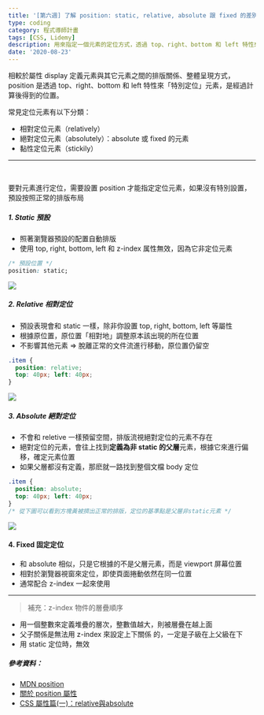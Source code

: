 ```yaml
---
title: '[第六週] 了解 position: static, relative, absolute 跟 fixed 的差別'
type: coding
category: 程式導師計畫
tags: [CSS, Lidemy]
description: 用來指定一個元素的定位方式，透過 top、right、bottom 和 left 特性來「特別定位」元素，是經過計算後得到的位置
date: '2020-08-23'
---
```


相較於屬性 display 定義元素與其它元素之間的排版關係、整體呈現方式，position 是透過 top、right、bottom 和 left 特性來「特別定位」元素，是經過計算後得到的位置。

常見定位元素有以下分類：
* 相對定位元素（relatively）
* 絕對定位元素（absolutely）：absolute 或 fixed 的元素
* 黏性定位元素（stickily）

---
<BR>

要對元素進行定位，需要設置 position 才能指定定位元素，如果沒有特別設置，預設按照正常的排版布局
##### 1. Static 預設
* 照著瀏覽器預設的配置自動排版
* 使用 top, right, bottom, left 和 z-index 属性無效，因為它非定位元素
```css
/* 預設位置 */
position: static;
```
![](https://i.imgur.com/MAc1m4y.png)

##### 2. Relative 相對定位
* 預設表現會和 static 一樣，除非你設置 top, right, bottom, left 等屬性
* 根據原位置，原位置「相對地」調整原本該出現的所在位置
* 不影響其他元素 => 脫離正常的文件流進行移動，原位置仍留空
```css
.item {
  position: relative;
  top: 40px; left: 40px;
}
```
![](https://i.imgur.com/d9r8MFA.png)


##### 3. Absolute 絕對定位
* 不會和 reletive 一樣預留空間，排版流視絕對定位的元素不存在
* 絕對定位的元素，會往上找到**定義為非 static 的父層**元素，根據它來進行偏移，確定元素位置
* 如果父層都沒有定義，那麽就一路找到整個文檔 body 定位
```css
.item {
  position: absolute;
  top: 40px; left: 40px;
}
/* 從下圖可以看到方塊黃被擠出正常的排版，定位的基準點是父層非static元素 */
```
![](https://i.imgur.com/MyfFnGp.png)

#### 4. Fixed 固定定位
* 和 absolute 相似，只是它根據的不是父層元素，而是 viewport 屏幕位置
* 相對於瀏覽器視窗來定位，即使頁面捲動依然在同一位置
* 通常配合 z-index 一起來使用


---

> 補充：z-index 物件的層疊順序
* 用一個整數來定義堆疊的層次，整數值越大，則被層疊在越上面
* 父子關係是無法用 z-index 來設定上下關係 的，一定是子級在上父級在下
* 用 static 定位時，無效

##### 參考資料：
* [MDN position](https://developer.mozilla.org/zh-CN/docs/Web/CSS/position)
* [關於 position 屬性](https://zh-tw.learnlayout.com/position.html)
* [CSS 屬性篇(一)：relative與absolute](https://www.jishuwen.com/d/2A5E/zh-tw)

